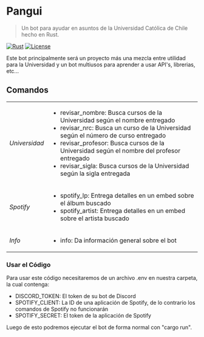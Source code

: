 # Pangui
> Un bot para ayudar en asuntos de la Universidad Católica de Chile hecho en Rust.

[![Rust](https://img.shields.io/badge/Rust-%2B1.76-orange?logo=rust)](https://blog.rust-lang.org/2024/02/08/Rust-1.76.0.html)
[![License](https://img.shields.io/badge/License-MIT-red)](https://opensource.org/licenses/MIT)

Este bot principalmente será un proyecto más una mezcla entre utilidad para la Universidad y un bot multiusos para aprender a usar API's, librerias, etc...

## Comandos
<div align="center">
  <table style="width:100%">
    <tr>
      <td><em>Universidad</em></td>
      <td>
        <ul>
          <li>revisar_nombre: Busca cursos de la Universidad según el nombre entregado</li>
          <li>revisar_nrc: Busca un curso de la Universidad según el número de curso entregado</li>
          <li>revisar_profesor: Busca cursos de la Universidad según el nombre del profesor entregado</li>
          <li>revisar_sigla: Busca cursos de la Universidad según la sigla entregada</li>
        </ul>
      </td>
    </tr>
    <tr>
      <td><em>Spotify</em></td>
      <td>
        <ul>
          <li>spotify_lp: Entrega detalles en un embed sobre el álbum buscado</li>
          <li>spotify_artist: Entrega detalles en un embed sobre el artista buscado</li>
        </ul>
      </td>
    </tr>
    <tr>
      <td><em>Info</em></td>
      <td>
        <ul>
          <li>info: Da información general sobre el bot</li>
        </ul>
      </td>
    </tr>
  </table>
</div>

### Usar el Código

Para usar este código necesitaremos de un archivo .env en nuestra carpeta, la cual contenga:
  - DISCORD_TOKEN: El token de su bot de Discord
  - SPOTIFY_CLIENT: La ID de una aplicación de Spotify, de lo contrario los comandos de Spotify no funcionarán
  - SPOTIFY_SECRET: El token de la aplicación de Spotify

Luego de esto podremos ejecutar el bot de forma normal con "cargo run".